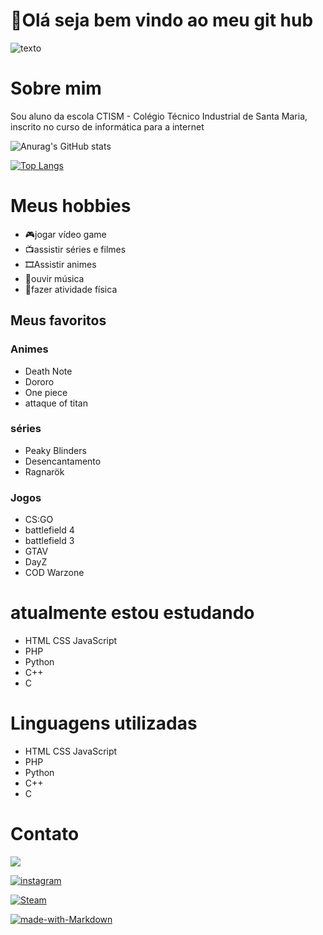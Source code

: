 # 👋Olá seja bem vindo ao meu git hub
![texto](https://thumbs.gfycat.com/AbandonedWelldocumentedJackal-size_restricted.gif)

# Sobre mim
Sou aluno da escola CTISM - Colégio Técnico Industrial de Santa Maria, inscrito no curso de informática para a internet

![Anurag's GitHub stats](https://github-readme-stats.vercel.app/api?username=pedrohoppe88&show_icons=true&theme=radical)

[![Top Langs](https://github-readme-stats.vercel.app/api/top-langs/?username=pedrohoppe88&langs_count=8)](https://github.com/anuraghazra/github-readme-stats)



# Meus hobbies
- 🎮jogar vídeo game
- 📺assistir séries e filmes
- 🎞Assistir animes
- 🎵ouvir música
- 💪fazer atividade física

## Meus favoritos

### Animes
- Death Note
- Dororo
- One piece
- attaque of titan

### séries
- Peaky Blinders
- Desencantamento
- Ragnarök

### Jogos
- CS:GO
- battlefield 4
- battlefield 3
- GTAV
- DayZ
- COD Warzone


# atualmente estou estudando
- HTML CSS JavaScript
- PHP
- Python
- C++
- C

# Linguagens utilizadas
- HTML CSS JavaScript
- PHP
- Python
- C++
- C


# Contato

<a href = "mailto:pedrohenriquehoppe6@gmail.com"><img src="https://img.shields.io/badge/-Gmail-%23333?style=for-the-badge&logo=gmail&logoColor=white" target="_blank"></a>

 [![instagram](https://img.shields.io/badge/Instagram-E4405F?style=for-the-badge&logo=instagram&logoColor=white)](https://www.instagram.com/pedrohhott/)

 [![Steam](https://img.shields.io/badge/Steam-000000?style=for-the-badge&logo=steam&logoColor=white)](https://steamcommunity.com/profiles/76561199077291732/)


 [![made-with-Markdown](https://img.shields.io/badge/Made%20with-Markdown-1f425f.svg)](http://commonmark.org)







